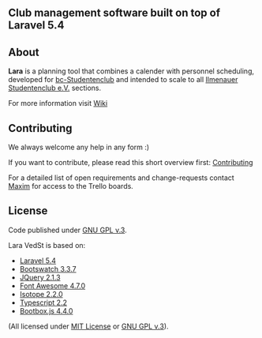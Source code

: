 ## Club management software built on top of Laravel 5.4

## About
**Lara** is a planning tool that combines a calender with personnel scheduling, developed for [bc-Studentenclub](http://www.bc-club.de) and intended to scale to all [Ilmenauer Studentenclub e.V.](http://www.il-sc.de) sections.

For more information visit [Wiki](https://github.com/ILSCeV/Lara/wiki)


## Contributing
We always welcome any help in any form :)

If you want to contribute, please read this short overview first: [Contributing](https://github.com/ILSCeV/Lara/wiki/Contributing)

For a detailed list of open requirements and change-requests contact [Maxim](https://github.com/4D44H) for access to the Trello boards.


## License
Code published under [GNU GPL v.3](https://github.com/ILSCeV/Lara/blob/master/LICENSE).

Lara VedSt is based on: 
- [Laravel 5.4](http://laravel.com)
- [Bootswatch 3.3.7](http://bootswatch.com)
- [JQuery 2.1.3](http://jquery.com)
- [Font Awesome 4.7.0](http://fortawesome.github.io/Font-Awesome) 
- [Isotope 2.2.0](http://isotope.metafizzy.co/)
- [Typescript 2.2](http://www.typescriptlang.org/)
- [Bootbox.js 4.4.0](http://bootboxjs.com/)

(All licensed under [MIT License](http://opensource.org/licenses/MIT) or [GNU GPL v.3](http://opensource.org/licenses/GPL-3.0)).
